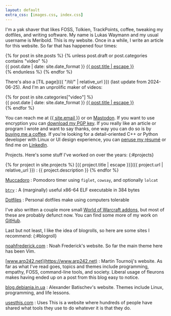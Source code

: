 ```yaml
---
layout: default
extra_css: [images.css, index.css]
---
```


<script>
  {% include epigraph.js %}
</script>

I'm a yak shaver that likes FOSS, Tolkien, TrackPoints, coffee, tweaking my dotfiles,
and writing software.  My name is Lukas Waymann and my usual username is
Meribold.  This is my website.
Once in a while, I write an article for this website.  So far that has happened four
times:

<div style="display: table;">
  {% for post in site.posts %}
    {% unless post.draft or post.categories contains "video" %}
      <div>
        <span class="post-list-meta">{{ post.date | date: site.date_format }}</span>
        <span class="post-list-link">
          <a href="{{ post.url | relative_url }}">{{ post.title | escape }}</a>
        </span>
      </div>
    {% endunless %}
  {% endfor %}
</div>

There's also a [TIL page]({{ "/til/" | relative_url }}) (last update from 2024-06-25).
And I'm an unprolific maker of videos:

<div style="display: table;">
  {% for post in site.categories["video"] %}
    <div>
      <span class="post-list-meta">{{ post.date | date: site.date_format }}</span>
      <span class="post-list-link">
        <a href="{{ post.url | relative_url }}">{{ post.title | escape }}</a>
      </span>
    </div>
  {% endfor %}
</div>

You can reach me at <a href="mailto:{{ site.email }}">{{ site.email }}</a> or on
<a rel=me href="https://mastodon.social/@meribold">Mastodon</a>.  If you want to use
encryption you can [download my PGP key](/pgp-key-meribold-7066ac79c4592c12.txt).
If you really like an article or program I wrote and want to say thanks, one way you can
do so is by [buying me a coffee](https://www.buymeacoffee.com/meribold).
If you're looking for a detail-oriented C++ or Python developer with Linux or UI design
experience, you can [peruse my résumé](/resume.pdf) or find me on
[LinkedIn](https://www.linkedin.com/in/meribold/).

Projects.  Here's some stuff I've worked on over the years:
{:#projects}

{% for project in site.projects %}
[{{ project.title | escape }}]({{ project.url | relative_url }})
: {{ project.description }}
{% endfor %}

[Muccadoro](https://github.com/meribold/muccadoro)
: Pomodoro timer using `figlet`, `cowsay`, and optionally `lolcat`

[`btry`](https://github.com/meribold/btry)
: A (marginally) useful x86-64 ELF executable in 384 bytes

[Dotfiles](https://github.com/meribold/dotfiles)
: Personal dotfiles make using computers tolerable

I've also written a couple more small [World of Warcraft addons][curseforge], but most of
these are probably defunct now.  You can find some more of my work on [GitHub][].

[GitHub]: https://github.com/meribold
[curseforge]: https://www.curseforge.com/members/meribold/projects

Last but not least, I like the idea of blogrolls, so here are some sites I recommend:
{:#blogroll}

[noahfrederick.com](https://noahfrederick.com)
: Noah Frederick's website.  So far the main theme here has been Vim.

[www.arp242.net](https://www.arp242.net)
: Martin Tournoij's website.  As far as what I've read goes, topics and themes include
  programming, empathy, FOSS, command-line tools, and society.  Liberal usage of fleurons
  makes having ended up on a post from this blog easy to notice.

[blog.debiania.in.ua](https://blog.debiania.in.ua)
: Alexander Batischev's website.  Themes include Linux, programming, and life lessons.

[usesthis.com](https://usesthis.com)
: Uses This is a website where hundreds of people have shared what tools they use to do
  whatever it is that they do.
